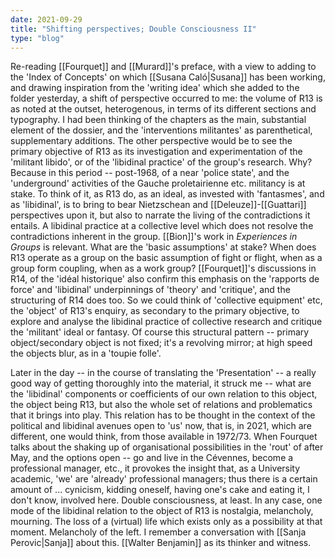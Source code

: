 ```yaml
---
date: 2021-09-29
title: "Shifting perspectives; Double Consciousness II"
type: "blog"
---
```


Re-reading [[Fourquet]] and [[Murard]]'s preface, with a view to adding to the
'Index of Concepts' on which [[Susana Caló|Susana]] has been working, and drawing
inspiration from the 'writing idea' which she added to the folder
yesterday, a shift of perspective occurred to me: the volume of R13 is
as noted at the outset, heterogenous, in terms of its different sections
and typography. I had been thinking of the chapters as the main,
substantial element of the dossier, and the 'interventions militantes'
as parenthetical, supplementary additions. The other perspective would
be to see the primary objective of R13 as its investigation and
experimentation of the 'militant libido', or of the 'libidinal practice'
of the group's research. Why? Because in this period -- post-1968, of a
near 'police state', and the 'underground' activities of the Gauche
proletairienne etc. militancy is at stake. To think of it, as R13 do, as
an ideal, as invested with 'fantasmes', and as 'libidinal', is to bring
to bear Nietzschean and [[Deleuze]]-[[Guattari]] perspectives upon it, but also
to narrate the living of the contradictions it entails. A libidinal
practice at a collective level which does not resolve the contradictions
inherent in the group. [[Bion]]'s work in *Experiences in Groups* is
relevant. What are the 'basic assumptions' at stake? When does R13
operate as a group on the basic assumption of fight or flight, when as a
group form coupling, when as a work group? [[Fourquet]]'s discussions in
R14, of the 'idéal historique' also confirm this emphasis on the
'rapports de force' and 'libidinal' underpinnings of 'theory' and
'critique', and the structuring of R14 does too. So we could think of
'collective equipment' etc, the 'object' of R13's enquiry, as secondary
to the primary objective, to explore and analyse the libidinal practice
of collective research and critique the 'militant' ideal or fantasy. Of
course this structural pattern -- primary object/secondary object is not
fixed; it's a revolving mirror; at high speed the objects blur, as in a
'toupie folle'.

Later in the day -- in the course of translating the 'Presentation' -- a
really good way of getting thoroughly into the material, it struck me --
what are the 'libidinal' components or coefficients of our own relation
to this object, the object being R13, but also the whole set of
relations and problematics that it brings into play. This relation has
to be thought in the context of the political and libidinal avenues open
to 'us' now, that is, in 2021, which are different, one would think,
from those available in 1972/73. When Fourquet talks about the shaking
up of organisational possibilities in the 'rout' of after May, and the
options open -- go and live in the Cévennes, become a professional
manager, etc., it provokes the insight that, as a University academic,
'we' are 'already' professional managers; thus there is a certain amount
of ... cynicism, kidding oneself, having one's cake and eating it, I
don't know, involved here. Double consciousness, at least. In any case,
one mode of the libidinal relation to the object of R13 is nostalgia,
melancholy, mourning. The loss of a (virtual) life which exists only as
a possibility at that moment. Melancholy of the left. I remember a
conversation with [[Sanja Perovic|Sanja]] about this. [[Walter Benjamin]] as its thinker and
witness.
